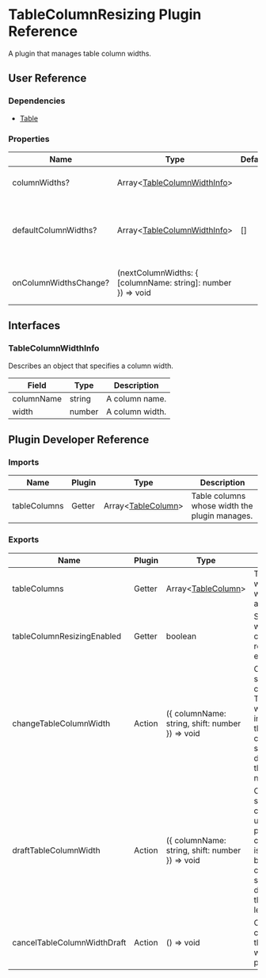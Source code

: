 # TableColumnResizing Plugin Reference

A plugin that manages table column widths.

## User Reference

### Dependencies

- [Table](table.md)

### Properties

Name | Type | Default | Description
-----|------|---------|------------
columnWidths? | Array&lt;[TableColumnWidthInfo](#tablecolumnwidthinfo)&gt; | | Specifies column widths.
defaultColumnWidths? | Array&lt;[TableColumnWidthInfo](#tablecolumnwidthinfo)&gt; | [] | Specifies initial column widths in uncontrolled mode.
onColumnWidthsChange? | (nextColumnWidths: { [columnName: string]: number }) => void | | Handles column width changes.

## Interfaces

### TableColumnWidthInfo

Describes an object that specifies a column width.

Field | Type | Description
------|------|------------
columnName | string | A column name.
width | number | A column width.

## Plugin Developer Reference

### Imports

Name | Plugin | Type | Description
-----|--------|------|------------
tableColumns | Getter | Array&lt;[TableColumn](table.md#tablecolumn)&gt; | Table columns whose width the plugin manages.

### Exports

Name | Plugin | Type | Description
-----|--------|------|------------
tableColumns | Getter | Array&lt;[TableColumn](table.md#tablecolumn)&gt; | Table columns with new width values applied.
tableColumnResizingEnabled | Getter | boolean | Specifies whether table column resizing is enabled.
changeTableColumnWidth | Action | ({ columnName: string, shift: number }) => void | Changes the specified column width. The column width is increased by the corresponding shift value, or decreased if the value is negative.
draftTableColumnWidth | Action | ({ columnName: string, shift: number }) => void | Changes the specified column width used for preview. The column width is increased by the corresponding shift value, or decreased if the value is less than zero.
cancelTableColumnWidthDraft | Action | () => void | Cancels changes to the column width used for preview.

